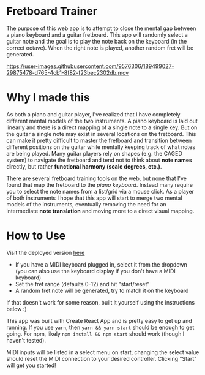 # Fretboard Trainer

The purpose of this web app is to attempt to close the mental gap between a piano keyboard and a guitar fretboard. This app will randomly select a guitar note and the goal is to play the note back on the keyboard (in the correct octave). When the right note is played, another random fret will be generated.

https://user-images.githubusercontent.com/9576306/189499027-29875478-d765-4cb1-8f82-f23bec2302db.mov


# Why I made this

As both a piano and guitar player, I've realized that I have completely different mental models of the two instruments. A piano keyboard is laid out linearly and there is a direct mapping of a single note to a single key. But on the guitar a single note may exist in several locations on the fretboard. This can make it pretty difficult to master the fretboard and transition between different positions on the guitar while mentally keeping track of what notes are being played. Many guitar players rely on shapes (e.g. the CAGED system) to navigate the fretboard and tend not to think about **note names** directly, but rather **functional harmony (scale degrees, etc.)**.

There are several fretboard training tools on the web, but none that I've found that map the fretboard to the *piano keyboard*. Instead many require you to select the note names from a list/grid via a mouse click. As a player of both instruments I hope that this app will start to merge two mental models of the instruments, eventually removing the need for an intermediate **note translation** and moving more to a direct visual mapping.

# How to Use

Visit the deployed version [here](https://friedpies.github.io/fretboard-trainer/)

- If you have a MIDI keyboard plugged in, select it from the dropdown (you can also use the keyboard display if you don't have a MIDI keyboard)
- Set the fret range (defaults 0-12) and hit "start/reset"
- A random fret note will be generated, try to match it on the keyboard

If that doesn't work for some reason, built it yourself using the instructions below :)

This app was built with Create React App and is pretty easy to get up and running. If you use `yarn`, then `yarn && yarn start` should be enough to get going. For npm, likely `npm install && npm start` should work (though I haven't tested).

MIDI inputs will be listed in a select menu on start, changing the select value should reset the MIDI connection to your desired controller. Clicking "Start" will get you started!



